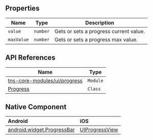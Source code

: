 
## Properties

| Name     | Type    | Description    |
|----------|---------|----------------|
| `value`   | `number` | Gets or sets a progress current value. |
| `maxValue`   | `number` | Gets or sets a progress max value. |

## API References

| Name     | Type    |
|----------|---------|
| [tns-core-modules/ui/progress](http://docs.nativescript.org/api-reference/modules/_ui_progress_.html) | `Module` |
| [Progress](https://docs.nativescript.org/api-reference/classes/_ui_progress_.progress) | `Class` |

## Native Component

| Android               | iOS      |
|:----------------------|:---------|
| [android.widget.ProgressBar](http://developer.android.com/reference/android/widget/ProgressBar.html) | [UIProgressView](https://developer.apple.com/library/ios/documentation/UIKit/Reference/UIProgressView_Class/) |
